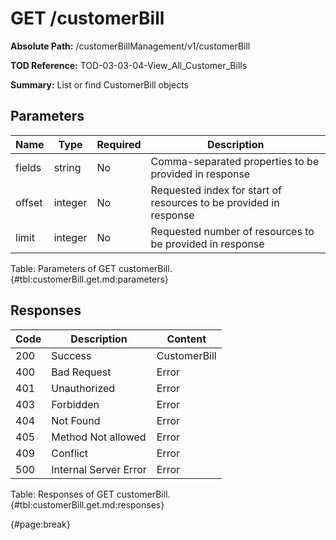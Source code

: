 <!--
    ATTENTION: This file was generated via gradle!
               Do NOT manually edit this file! Any such changes will be overwritten!
-->

# GET /customerBill

**Absolute Path:** /customerBillManagement/v1/customerBill

**TOD Reference:** TOD-03-03-04-View_All_Customer_Bills

**Summary:** List or find CustomerBill objects

## Parameters

| Name | Type | Required | Description |
| ------ | ------ | --- | ------------ |
| fields | string | No | Comma-separated properties to be provided in response |
| offset | integer | No | Requested index for start of resources to be provided in response |
| limit | integer | No | Requested number of resources to be provided in response |

Table: Parameters of GET customerBill. {#tbl:customerBill.get.md:parameters}

## Responses

| Code | Description | Content |
|------|-------------|---------|
| 200 | Success | CustomerBill |
| 400 | Bad Request | Error |
| 401 | Unauthorized | Error |
| 403 | Forbidden | Error |
| 404 | Not Found | Error |
| 405 | Method Not allowed | Error |
| 409 | Conflict | Error |
| 500 | Internal Server Error | Error |

Table: Responses of GET customerBill. {#tbl:customerBill.get.md:responses}

{#page:break}
